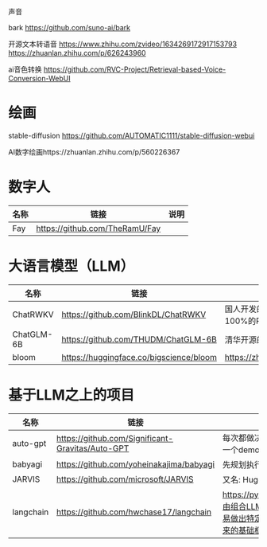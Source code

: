 声音

bark https://github.com/suno-ai/bark

开源文本转语音
https://www.zhihu.com/zvideo/1634269172917153793
https://zhuanlan.zhihu.com/p/626243960

ai音色转换 https://github.com/RVC-Project/Retrieval-based-Voice-Conversion-WebUI

# 绘画

stable-diffusion https://github.com/AUTOMATIC1111/stable-diffusion-webui

AI数字绘画https://zhuanlan.zhihu.com/p/560226367

# 数字人

| 名称  | 链接  | 说明  |
| --- | --- | --- |
| Fay | https://github.com/TheRamU/Fay |     |

# 大语言模型（LLM）

| 名称  | 链接  | 备注  |
| --- | --- | --- |
| ChatRWKV | https://github.com/BlinkDL/ChatRWKV | 国人开发的，类似ChatGPT，但底层是100%的RNN（循环神经网络） |
| ChatGLM-6B | https://github.com/THUDM/ChatGLM-6B | 清华开源的 |
| bloom | https://huggingface.co/bigscience/bloom | https://zhuanlan.zhihu.com/p/603518061 |

# 基于LLM之上的项目

| 名称  | 链接  | 备注  |
| --- | --- | --- |
| auto-gpt | https://github.com/Significant-Gravitas/Auto-GPT | 每次都做决策，从给出的命令列表中选择一个执行，有点类似贪心算法；它更像是一个demo，给大家指明了一条使用大模型的新道路 |
| babyagi | https://github.com/yoheinakajima/babyagi | 先规划执行步骤，再顺序执行 |
| JARVIS | https://github.com/microsoft/JARVIS | 又名: HuggingGPT。先做任务规划，再执行，可以使用HugingFace上的模型 |
| langchain | https://github.com/hwchase17/langchain | https://python.langchain.com/en/latest/use_cases/question_answering.html 自由组合LLM，也对接了向量数据库、autogpt、babyagi等，基于这个项目可以很容易做出特定文档的QA机器人、DND角色扮演游戏等等。个人感觉langchain会是未来的基础框架 |
